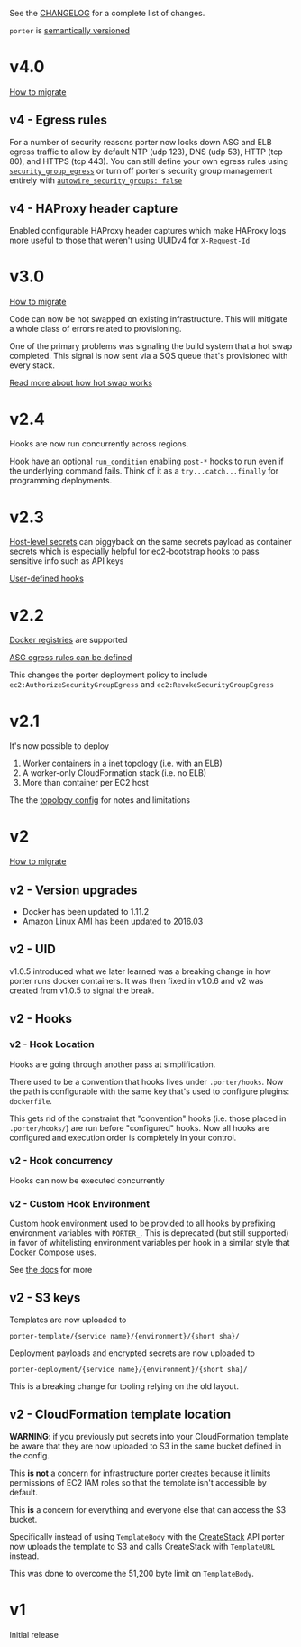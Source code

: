 See the [CHANGELOG](CHANGELOG.md) for a complete list of changes.

`porter` is [semantically versioned](http://semver.org/spec/v2.0.0.html)

v4.0
====

[How to migrate](MIGRATING.md#v3-to-v4)

v4 - Egress rules
-----------------

For a number of security reasons porter now locks down ASG and ELB egress
traffic to allow by default NTP (udp 123), DNS (udp 53), HTTP (tcp 80), and
HTTPS (tcp 443). You can still define your own egress rules using [`security_group_egress`](docs/detailed_design/config-reference.md#security_group_egress)
or turn off porter's security group management entirely with
[`autowire_security_groups: false`](docs/detailed_design/config-reference.md#autowire_security_groups)

v4 - HAProxy header capture
---------------------------

Enabled configurable HAProxy header captures which make HAProxy logs more useful
to those that weren't using UUIDv4 for `X-Request-Id`

v3.0
====

[How to migrate](MIGRATING.md#v2-to-v3)

Code can now be hot swapped on existing infrastructure. This will mitigate a
whole class of errors related to provisioning.

One of the primary problems was signaling the build system that a hot swap
completed. This signal is now sent via a SQS queue that's provisioned with every
stack.

[Read more about how hot swap works](docs/detailed_design/hotswap.md)

v2.4
====

Hooks are now run concurrently across regions.

Hook have an optional `run_condition` enabling `post-*` hooks to run even if the
underlying command fails. Think of it as a `try...catch...finally` for
programming deployments.

v2.3
====

[Host-level secrets](docs/detailed_design/config-reference.md#secrets_exec_name)
can piggyback on the same secrets payload as container secrets which is
especially helpful for ec2-bootstrap hooks to pass sensitive info such as API
keys

[User-defined hooks](docs/detailed_design/deployment-hooks.md#user-defined-hooks)

v2.2
====

[Docker registries](docs/detailed_design/service-payload.md) are supported

[ASG egress rules can be defined](docs/detailed_design/config-reference.md#security_group_egress)

This changes the porter deployment policy to include
`ec2:AuthorizeSecurityGroupEgress` and `ec2:RevokeSecurityGroupEgress`

v2.1
====

It's now possible to deploy

1. Worker containers in a inet topology (i.e. with an ELB)
1. A worker-only CloudFormation stack (i.e. no ELB)
1. More than container per EC2 host

The the [topology config](docs/detailed_design/config-reference.md#topology) for
notes and limitations

v2
==

[How to migrate](MIGRATING.md#v1-to-v2)

v2 - Version upgrades
---------------------

- Docker has been updated to 1.11.2
- Amazon Linux AMI has been updated to 2016.03

v2 - UID
--------

v1.0.5 introduced what we later learned was a breaking change in how porter runs
docker containers. It was then fixed in v1.0.6 and v2 was created from v1.0.5 to
signal the break.

v2 - Hooks
----------

### v2 - Hook Location

Hooks are going through another pass at simplification.

There used to be a convention that hooks lives under `.porter/hooks`. Now the
path is configurable with the same key that's used to configure plugins:
`dockerfile`.

This gets rid of the constraint that "convention" hooks (i.e. those placed in
`.porter/hooks/`) are run before "configured" hooks. Now all hooks are
configured and execution order is completely in your control.

### v2 - Hook concurrency

Hooks can now be executed concurrently

### v2 - Custom Hook Environment

Custom hook environment used to be provided to all hooks by prefixing
environment variables with `PORTER_`. This is deprecated (but still supported)
in favor of whitelisting environment variables per hook in a similar style that
[Docker Compose](https://docs.docker.com/compose/compose-file/#/environment)
uses.

See [the docs](docs/detailed_design/deployment-hooks.md#custom-environment-variables)
for more

v2 - S3 keys
------------

Templates are now uploaded to

```
porter-template/{service name}/{environment}/{short sha}/
```

Deployment payloads and encrypted secrets are now uploaded to

```
porter-deployment/{service name}/{environment}/{short sha}/
```

This is a breaking change for tooling relying on the old layout.

v2 - CloudFormation template location
-------------------------------------

**WARNING**: if you previously put secrets into your CloudFormation template be
aware that they are now uploaded to S3 in the same bucket defined in the config.

This **is not** a concern for infrastructure porter creates because it limits
permissions of EC2 IAM roles so that the template isn't accessible by default.

This **is** a concern for everything and everyone else that can access the S3
bucket.

Specifically instead of using `TemplateBody` with the [CreateStack](http://docs.aws.amazon.com/AWSCloudFormation/latest/APIReference/API_CreateStack.html)
API porter now uploads the template to S3 and calls CreateStack with
`TemplateURL` instead.

This was done to overcome the 51,200 byte limit on `TemplateBody`.

v1
==

Initial release
